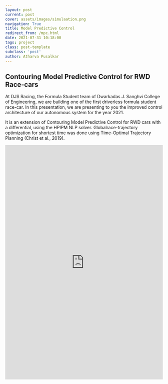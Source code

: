 ```yaml
---
layout: post
current: post
cover: assets/images/simulaation.png
navigation: True
title: Model Predictive Control
redirect_from: /mpc.html
date: 2021-07-31 10:18:00
tags: project
class: post-template
subclass: 'post'
author: Atharva Pusalkar
---
```


<section id="main" class="wrapper">
  <div class="inner">
  <h1 class="major">Contouring Model Predictive Control for RWD Race-cars</h1>
    <!-- <span class="image fit"><img src="images/pic04.jpg" alt="" /></span> -->
    <p>At DJS Racing, the Formula Student team of Dwarkadas J. Sanghvi College of Engineering, we are building one of the first driverless formula student race-car. In this presentation, we are presenting to you the improved control architecture of our autonomous system for the year 2021.</p>
    <p>It is an extension of Contouring Model Predictive Control for RWD cars with a
    differential, using the HPIPM NLP solver. Globalrace-trajectory optimization
    for shortest time was done using Time-Optimal Trajectory Planning (Christ et
    al., 2019).</p>
    <iframe src="https://docs.google.com/presentation/d/e/2PACX-1vQX6QqJKk9YsoXgC34c0_mbO6K9sN1kIp2U-qKnue3OFToLQhVGKgYfuYoX4LqNFLzPNYDtV5HJphwH/embed?start=false&loop=true&delayms=10000" frameborder="0" width="100%" height="749" allowfullscreen="true" mozallowfullscreen="true" webkitallowfullscreen="true"></iframe>
  </div>
</section>